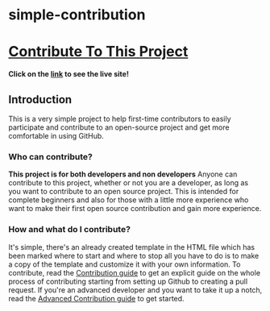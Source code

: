 # simple-contribution

# [Contribute To This Project](https://amyyalex.github.io/simple-contribution/)
**Click on the [link](https://amyyalex.github.io/simple-contribution/) to see the live site!**

## Introduction

This is a very simple project to help first-time contributors to easily participate and contribute to an open-source project and get more comfortable in using GitHub.

### Who can contribute?

**This project is for both developers and non developers**
Anyone can contribute to this project, whether or not you are a developer, as long as you want to contribute to an open source project.
This is intended for complete beginners and also for those with a little more experience who want to make their first open source contribution and gain more experience.

### How and what do I contribute?

It's simple, there's an already created template in the HTML file which has been marked where to start and where to stop all you have to do is to make a copy of the template and customize it with your own information. To contribute, read the [Contribution guide](contribution.md) to get an explicit guide on the whole process of contributing starting from setting up Github to creating a pull request. If you're an advanced developer and you want to take it up a notch, read the [Advanced Contribution guide](advanced-contribution.md) to get started.